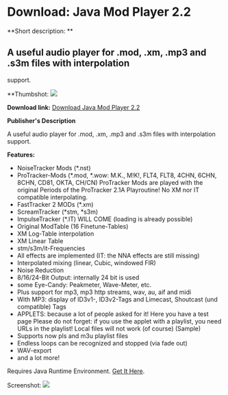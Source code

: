# Download: Java Mod Player 2.2

**Short description: **

## A useful audio player for .mod, .xm, .mp3 and .s3m files with interpolation
support.

  
**Thumbshot: ![](http://www.freewarefiles.com/screenshot/javamodplyr2_md.jpg)   
  
**Download link:** [Download Java Mod Player 2.2](http://freewares.boysofts.com/Java-Mod-Player_program_50440.html)  
  

**Publisher's Description**  
  

A useful audio player for .mod, .xm, .mp3 and .s3m files with interpolation
support.

**Features:**

  * NoiseTracker Mods (*.nst) 
  * ProTracker-Mods (*.mod, *.wow: M.K., M!K!, FLT4, FLT8, 4CHN, 6CHN, 8CHN, CD81, OKTA, CH/CN) ProTracker Mods are played with the original Periods of the ProTracker 2.1A Playroutine! No XM nor IT compatible interpolating. 
  * FastTracker 2 MODs (*.xm) 
  * ScreamTracker (*stm, *s3m) 
  * ImpulseTracker (*.IT) WILL COME (loading is already possible) 
  * Original ModTable (16 Finetune-Tables) 
  * XM Log-Table interpolation 
  * XM Linear Table 
  * stm/s3m/it-Frequencies 
  * All effects are implemented (IT: the NNA effects are still missing) 
  * Interpolated mixing (linear, Cubic, windowed FIR) 
  * Noise Reduction 
  * 8/16/24-Bit Output: internally 24 bit is used 
  * some Eye-Candy: Peakmeter, Wave-Meter, etc. 
  * Plus support for mp3, mp3 http streams, wav, au, aif and midi 
  * With MP3: display of ID3v1-, ID3v2-Tags and Limecast, Shoutcast (und compatible) Tags 
  * APPLETS: because a lot of people asked for it! Here you have a test page Please do not forget: if you use the applet with a playlist, you need URLs in the playlist! Local files will not work (of course) (Sample) 
  * Supports now pls and m3u playlist files 
  * Endless loops can be recognized and stopped (via fade out) 
  * WAV-export 
  * and a lot more! 

Requires Java Runtime Environment. [Get It
Here](http://www.java.com/en/download/manual.jsp).

  
  
Screenshot: ![](http://www.freewarefiles.com/screenshot/javamodplyr2.jpg)

